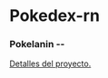 # Pokedex-rn

### Pokelanin --

[Detalles del proyecto.](https://pokelanin.gitbook.io/manual-de-pokelanin/)
